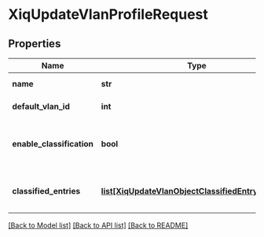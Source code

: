 # XiqUpdateVlanProfileRequest

## Properties
Name | Type | Description | Notes
------------ | ------------- | ------------- | -------------
**name** | **str** | The VLAN profile name | 
**default_vlan_id** | **int** | The default VLAN ID | 
**enable_classification** | **bool** | If apply VLANs to devices using classification | 
**classified_entries** | [**list[XiqUpdateVlanObjectClassifiedEntryRequest]**](XiqUpdateVlanObjectClassifiedEntryRequest.md) | The VLAN object classified entries | [optional] 

[[Back to Model list]](../README.md#documentation-for-models) [[Back to API list]](../README.md#documentation-for-api-endpoints) [[Back to README]](../README.md)


